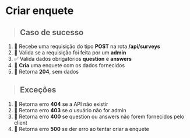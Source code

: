 # Criar enquete

> ## Caso de sucesso

1. 🔴 Recebe uma requisição do tipo **POST** na rota **/api/surveys**
2. 🔴 Valida se a requisição foi feita por um **admin**
3. ✅ Valida dados obrigatórios **question** e **answers**
4. 🔴 **Cria** uma enquete com os dados fornecidos
5. 🔴 Retorna **204**, sem dados

> ## Exceções

1. 🔴 Retorna erro **404** se a API não existir
2. 🔴 Retorna erro **403** se o usuário não for admin
3. 🔴 Retorna erro **400** se question ou answers não forem fornecidos pelo client
4. 🔴 Retorna erro **500** se der erro ao tentar criar a enquete